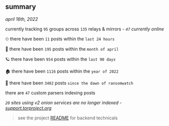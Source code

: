 
## summary
_april 16th, 2022_

currently tracking `95` groups across `135` relays & mirrors - _`47` currently online_

⏲ there have been `11` posts within the `last 24 hours`

🦈 there have been `195` posts within the `month of april`

🪐 there have been `954` posts within the `last 90 days`

🏚 there have been `1116` posts within the `year of 2022`

🦕 there have been `3402` posts `since the dawn of ransomwatch`

there are `47` custom parsers indexing posts

_`20` sites using v2 onion services are no longer indexed - [support.torproject.org](https://support.torproject.org/onionservices/v2-deprecation/)_

> see the project [README](https://github.com/thetanz/ransomwatch#ransomwatch--) for backend technicals
